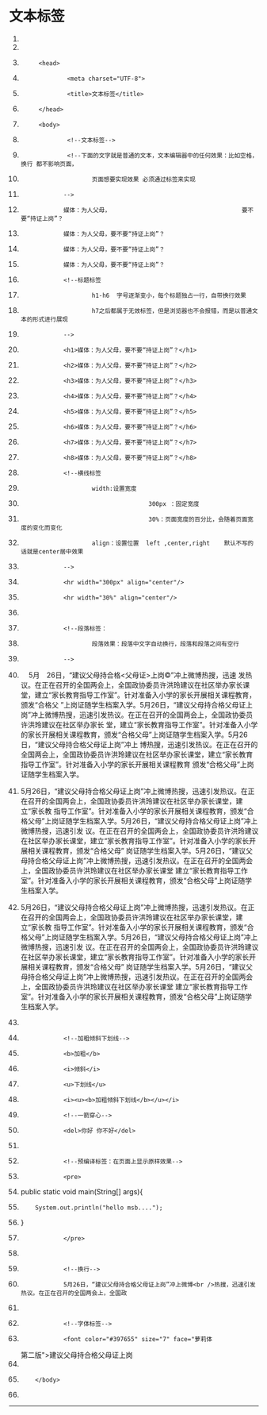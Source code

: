 ﻿
# 文本标签




1.  <!DOCTYPE html>
2.  <html>
3.          <head>
4.                  <meta charset="UTF-8">
5.                  <title>文本标签</title>
6.          </head>
7.          <body>
8.                  <!--文本标签-->
9.                  <!--下面的文字就是普通的文本，文本编辑器中的任何效果：比如空格，换行 都不影响页面，
10.                         页面想要实现效果 必须通过标签来实现
11.                 -->
12.                 媒体：为人父母，                                     要不要“持证上岗”？
13.                 媒体：为人父母，要不要“持证上岗”？
14.                 媒体：为人父母，要不要“持证上岗”？
15.                 媒体：为人父母，要不要“持证上岗”？
16.                 <!--标题标签
17.                         h1-h6  字号逐渐变小，每个标题独占一行，自带换行效果
18.                         h7之后都属于无效标签，但是浏览器也不会报错，而是以普通文本的形式进行展现
19.                 -->
20.                 <h1>媒体：为人父母，要不要“持证上岗”？</h1>
21.                 <h2>媒体：为人父母，要不要“持证上岗”？</h2>
22.                 <h3>媒体：为人父母，要不要“持证上岗”？</h3>
23.                 <h4>媒体：为人父母，要不要“持证上岗”？</h4>
24.                 <h5>媒体：为人父母，要不要“持证上岗”？</h5>
25.                 <h6>媒体：为人父母，要不要“持证上岗”？</h6>
26.                 <h7>媒体：为人父母，要不要“持证上岗”？</h7>
27.                 <h8>媒体：为人父母，要不要“持证上岗”？</h8>
28.                 <!--横线标签
29.                         width:设置宽度
30.                                         300px ：固定宽度
31.                                         30%：页面宽度的百分比，会随着页面宽度的变化而变化
32.                         align：设置位置  left ,center,right    默认不写的话就是center居中效果
33.                 -->
34.                 <hr width="300px" align="center"/>
35.                 <hr width="30%" align="center"/>
36.                 
37.                 <!--段落标签：
38.                         段落效果：段落中文字自动换行，段落和段落之间有空行
39.                 -->
40.                
    <p>&nbsp;&nbsp;&nbsp;&nbsp;5月&emsp;26日，“建议父母持合格&lt;父母证&gt;上岗&copy;”冲上微博热搜，迅速
    发热议。在正在召开的全国两会上，全国政协委员许洪玲建议在社区举办家长课堂，建立“家长教育指导工作室”。针对准备入小学的家长开展相关课程教育，颁发“合格父
    ”上岗证随学生档案入学。5月26日，“建议父母持合格父母证上岗”冲上微博热搜，迅速引发热议。在正在召开的全国两会上，全国政协委员许洪玲建议在社区举办家长
    堂，建立“家长教育指导工作室”。针对准备入小学的家长开展相关课程教育，颁发“合格父母”上岗证随学生档案入学。5月26日，“建议父母持合格父母证上岗”冲上
    博热搜，迅速引发热议。在正在召开的全国两会上，全国政协委员许洪玲建议在社区举办家长课堂，建立“家长教育指导工作室”。针对准备入小学的家长开展相关课程教育
    颁发“合格父母”上岗证随学生档案入学。</p>
41.                
    <p>5月26日，“建议父母持合格父母证上岗”冲上微博热搜，迅速引发热议。在正在召开的全国两会上，全国政协委员许洪玲建议在社区举办家长课堂，建立“家长教
    指导工作室”。针对准备入小学的家长开展相关课程教育，颁发“合格父母”上岗证随学生档案入学。5月26日，“建议父母持合格父母证上岗”冲上微博热搜，迅速引发
    议。在正在召开的全国两会上，全国政协委员许洪玲建议在社区举办家长课堂，建立“家长教育指导工作室”。针对准备入小学的家长开展相关课程教育，颁发“合格父母”
    岗证随学生档案入学。5月26日，“建议父母持合格父母证上岗”冲上微博热搜，迅速引发热议。在正在召开的全国两会上，全国政协委员许洪玲建议在社区举办家长课堂
    建立“家长教育指导工作室”。针对准备入小学的家长开展相关课程教育，颁发“合格父母”上岗证随学生档案入学。</p>
42.                
    <p>5月26日，“建议父母持合格父母证上岗”冲上微博热搜，迅速引发热议。在正在召开的全国两会上，全国政协委员许洪玲建议在社区举办家长课堂，建立“家长教
    指导工作室”。针对准备入小学的家长开展相关课程教育，颁发“合格父母”上岗证随学生档案入学。5月26日，“建议父母持合格父母证上岗”冲上微博热搜，迅速引发
    议。在正在召开的全国两会上，全国政协委员许洪玲建议在社区举办家长课堂，建立“家长教育指导工作室”。针对准备入小学的家长开展相关课程教育，颁发“合格父母”
    岗证随学生档案入学。5月26日，“建议父母持合格父母证上岗”冲上微博热搜，迅速引发热议。在正在召开的全国两会上，全国政协委员许洪玲建议在社区举办家长课堂
    建立“家长教育指导工作室”。针对准备入小学的家长开展相关课程教育，颁发“合格父母”上岗证随学生档案入学。</p>
43.                 
44.                 <!--加粗倾斜下划线-->
45.                 <b>加粗</b>
46.                 <i>倾斜</i>
47.                 <u>下划线</u>
48.                 <i><u><b>加粗倾斜下划线</b></u></i>
49.                 <!--一箭穿心-->
50.                 <del>你好 你不好</del>
51.                 
52.                 <!--预编译标签：在页面上显示原样效果-->
53.                 <pre>
54. public static void main(String[] args){
55.         System.out.println("hello msb....");
56. }
57.                 </pre>
58.                 
59.                 <!--换行-->
60.                 5月26日，“建议父母持合格父母证上岗”冲上微博<br />热搜，迅速引发热议。在正在召开的全国两会上，全国政
61.                 
62.                 <!--字体标签-->
63.                 <font color="#397655" size="7" face="萝莉体
    第二版">建议父母持合格父母证上岗</font>
64.                 
65.         </body>
66. </html>

 






------------------------------------------------------------

